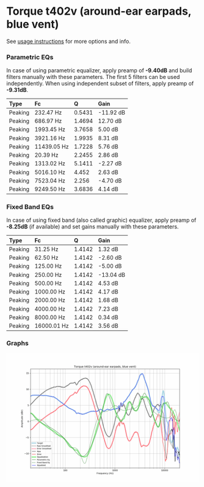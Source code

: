 # Torque t402v (around-ear earpads, blue vent)
See [usage instructions](https://github.com/jaakkopasanen/AutoEq#usage) for more options and info.

### Parametric EQs
In case of using parametric equalizer, apply preamp of **-9.40dB** and build filters manually
with these parameters. The first 5 filters can be used independently.
When using independent subset of filters, apply preamp of **-9.31dB**.

| Type    | Fc          |      Q | Gain      |
|:--------|:------------|:-------|:----------|
| Peaking | 232.47 Hz   | 0.5431 | -11.92 dB |
| Peaking | 686.97 Hz   | 1.4694 | 12.70 dB  |
| Peaking | 1993.45 Hz  | 3.7658 | 5.00 dB   |
| Peaking | 3921.16 Hz  | 1.9935 | 8.31 dB   |
| Peaking | 11439.05 Hz | 1.7228 | 5.76 dB   |
| Peaking | 20.39 Hz    | 2.2455 | 2.86 dB   |
| Peaking | 1313.02 Hz  | 5.1411 | -2.27 dB  |
| Peaking | 5016.10 Hz  | 4.452  | 2.63 dB   |
| Peaking | 7523.04 Hz  | 2.256  | -4.70 dB  |
| Peaking | 9249.50 Hz  | 3.6836 | 4.14 dB   |

### Fixed Band EQs
In case of using fixed band (also called graphic) equalizer, apply preamp of **-8.25dB**
(if available) and set gains manually with these parameters.

| Type    | Fc          |      Q | Gain      |
|:--------|:------------|:-------|:----------|
| Peaking | 31.25 Hz    | 1.4142 | 1.32 dB   |
| Peaking | 62.50 Hz    | 1.4142 | -2.60 dB  |
| Peaking | 125.00 Hz   | 1.4142 | -5.00 dB  |
| Peaking | 250.00 Hz   | 1.4142 | -13.04 dB |
| Peaking | 500.00 Hz   | 1.4142 | 4.53 dB   |
| Peaking | 1000.00 Hz  | 1.4142 | 4.17 dB   |
| Peaking | 2000.00 Hz  | 1.4142 | 1.68 dB   |
| Peaking | 4000.00 Hz  | 1.4142 | 7.23 dB   |
| Peaking | 8000.00 Hz  | 1.4142 | 0.34 dB   |
| Peaking | 16000.01 Hz | 1.4142 | 3.56 dB   |

### Graphs
![](./Torque%20t402v%20(around-ear%20earpads,%20blue%20vent).png)